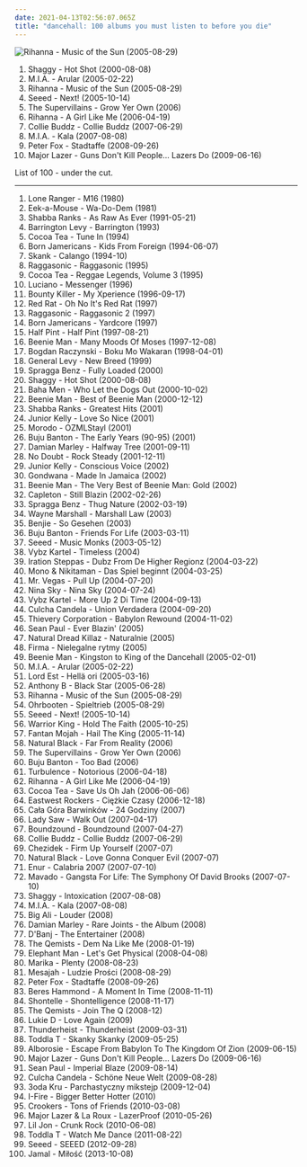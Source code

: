 ```yaml
---
date: 2021-04-13T02:56:07.065Z
title: "dancehall: 100 albums you must listen to before you die"
---
```

![Rihanna - Music of the Sun (2005-08-29)](http://coverartarchive.org/release/305cbd20-78ee-4e61-bfea-a99657790648/8884293748-500.jpg "Rihanna - Music of the Sun (2005-08-29)")
<ol class="albums">
<li data-cover="http://coverartarchive.org/release/89d58ec8-ece2-36ce-95de-b3216f096438/5134560010-500.jpg" data-tags="reggae, dancehall" role="button">Shaggy - Hot Shot (2000-08-08)</li>
<li data-cover="http://coverartarchive.org/release/c3d10658-391c-4444-baf5-e26492068f96/7478621989-500.jpg" data-tags="electronic, grime" role="button">M.I.A. - Arular (2005-02-22)</li>
<li data-cover="http://coverartarchive.org/release/305cbd20-78ee-4e61-bfea-a99657790648/8884293748-500.jpg" data-tags="rnb, rihanna, reggae, dancehall" role="button">Rihanna - Music of the Sun (2005-08-29)</li>
<li data-cover="https://img.discogs.com/GUq_JB_l0I6gNuYQSQcD1jqJhAU=/fit-in/600x605/filters:strip_icc():format(jpeg):mode_rgb():quality(90)/discogs-images/R-1910644-1502355394-1079.jpeg.jpg" data-tags="reggae, dancehall" role="button">Seeed - Next! (2005-10-14)</li>
<li data-cover="https://img.discogs.com/C-GIJ37K5lw77l09qevF9Di2VP0=/fit-in/600x600/filters:strip_icc():format(jpeg):mode_rgb():quality(90)/discogs-images/R-3625999-1439766596-5010.jpeg.jpg" data-tags="chill, reggae, surf, ska, summer, california, dancehall, beach, baixar depois, happy music for work" role="button">The Supervillains - Grow Yer Own (2006)</li>
<li data-cover="http://coverartarchive.org/release/c3f71ac7-d8e1-4e21-8fd8-2fcfd82e1d0f/14539810071-500.jpg" data-tags="pop, rnb, rihanna" role="button">Rihanna - A Girl Like Me (2006-04-19)</li>
<li data-cover="http://coverartarchive.org/release/1ef12e2b-5c2b-4312-a510-7f3f886c6562/26476184196-500.jpg" data-tags="reggae" role="button">Collie Buddz - Collie Buddz (2007-06-29)</li>
<li data-cover="https://via.placeholder.com/450" data-tags="electronic" role="button">M.I.A. - Kala (2007-08-08)</li>
<li data-cover="http://coverartarchive.org/release/d57ff9e6-3ece-429b-bf5f-75d505f7cfe1/15248740702-500.jpg" data-tags="dancehall, german" role="button">Peter Fox - Stadtaffe (2008-09-26)</li>
<li data-cover="https://img.discogs.com/owudar-98-vfYBR5CLz7jLUR5bk=/fit-in/600x450/filters:strip_icc():format(jpeg):mode_rgb():quality(90)/discogs-images/R-1975057-1446142977-2736.jpeg.jpg" data-tags="dubstep, dancehall, 00's, miami bass, funny as fuck, reggeaton, moombah, weapons and shields, jan 2010" role="button">Major Lazer - Guns Don't Kill People... Lazers Do (2009-06-16)</li>
</ol>
List of 100 - under the cut.
<!-- more -->

_________________

<ol class="albums">
<li data-cover="http://coverartarchive.org/release/72e3ac8d-7a36-48c3-93d1-ccdca27ec2d6/2071905875-500.jpg" data-tags="reggae, dancehall, foundation deejays" role="button">
Lone Ranger - M16 (1980)
</li>
<li data-cover="http://coverartarchive.org/release/743d2865-bf5f-45bb-a190-a3e2db9eca42/11950132586-500.jpg" data-tags="reggae" role="button">
Eek-a-Mouse - Wa-Do-Dem (1981)
</li>
<li data-cover="https://img.discogs.com/-1N2BacyPBtmLpJboPiT7HBXRYY=/fit-in/372x600/filters:strip_icc():format(jpeg):mode_rgb():quality(90)/discogs-images/R-1453726-1220979466.jpeg.jpg" data-tags="reggae, dancehall" role="button">
Shabba Ranks - As Raw As Ever (1991-05-21)
</li>
<li data-cover="http://coverartarchive.org/release/5a893f39-aaa3-4c6b-874e-b980c80a35d1/14313446075-500.jpg" data-tags="dancehall" role="button">
Barrington Levy - Barrington (1993)
</li>
<li data-cover="https://img.discogs.com/5xcvvUhYM_boITqLqbFKMbOGHd8=/fit-in/600x600/filters:strip_icc():format(jpeg):mode_rgb():quality(90)/discogs-images/R-1519168-1284559367.jpeg.jpg" data-tags="cocoa tea" role="button">
Cocoa Tea - Tune In (1994)
</li>
<li data-cover="https://img.discogs.com/arKyFctSLTwRGYgj17HUxq-GqE4=/fit-in/600x600/filters:strip_icc():format(jpeg):mode_rgb():quality(90)/discogs-images/R-332091-1433426477-5356.jpeg.jpg" data-tags="hip hop, reggae, 90s, dancehall, delicious vinyl, notch" role="button">
Born Jamericans - Kids From Foreign (1994-06-07)
</li>
<li data-cover="http://coverartarchive.org/release/be38df02-c856-4c40-8dcd-66a4ea21eb52/10401784417-500.jpg" data-tags="rock brasileiro" role="button">
Skank - Calango (1994-10)
</li>
<li data-cover="http://coverartarchive.org/release/e3cc7fe9-3656-4120-b3f3-97111020d8a2/1305389396-500.jpg" data-tags="french, hip hop, reggae, dancehall, dancehall reggae, ragga-reggae" role="button">
Raggasonic - Raggasonic (1995)
</li>
<li data-cover="https://img.discogs.com/3foj2lbrQJjEw3LMcqgIqjDatFU=/fit-in/600x578/filters:strip_icc():format(jpeg):mode_rgb():quality(90)/discogs-images/R-13061767-1547381360-9529.jpeg.jpg" data-tags="dancehall, dance hall, dancehall reggae, cocoa tea" role="button">
Cocoa Tea - Reggae Legends, Volume 3 (1995)
</li>
<li data-cover="http://coverartarchive.org/release/1dcded4d-ce9d-4e11-bf7e-e265d145199a/21311493320-500.jpg" data-tags="reggae, dancehall, dancehall reggae" role="button">
Luciano - Messenger (1996)
</li>
<li data-cover="http://coverartarchive.org/release/799bd919-8a3a-4ccf-b29c-e7490734874b/17579360042-500.jpg" data-tags="reggae, 90s, dancehall, jamaican, pop topp 30 1996, mojo 1000, bounty killer, mojo 1000 reggae, my xperience" role="button">
Bounty Killer - My Xperience (1996-09-17)
</li>
<li data-cover="https://img.discogs.com/46dad272331b770e45c28eea695bf30f59a15b86/images/spacer.gif" data-tags="dancehall, dance hall, dancehall reggae" role="button">
Red Rat - Oh No It's Red Rat (1997)
</li>
<li data-cover="http://coverartarchive.org/release/50f19fc7-3751-4816-8990-617a166e7d90/1305392129-500.jpg" data-tags="hip hop, reggae, dancehall, ragga-reggae" role="button">
Raggasonic - Raggasonic 2 (1997)
</li>
<li data-cover="https://img.discogs.com/Uucp-xkxR8GOWXHe4STtdtjUPGs=/fit-in/600x600/filters:strip_icc():format(jpeg):mode_rgb():quality(90)/discogs-images/R-226597-1154264833.jpeg.jpg" data-tags="reggae, dancehall" role="button">
Born Jamericans - Yardcore (1997)
</li>
<li data-cover="https://img.discogs.com/OvdMiRmIe9LZOJc0CMR_OYqmkVg=/fit-in/600x386/filters:strip_icc():format(jpeg):mode_rgb():quality(90)/discogs-images/R-14850644-1583248583-1531.jpeg.jpg" data-tags="reggae, 90s, dancehall, jamaican, dance hall, dancehall reggae" role="button">
Half Pint - Half Pint (1997-08-21)
</li>
<li data-cover="https://img.discogs.com/vBDF6UkiJiuGqzzlpccbxD0mycA=/fit-in/380x380/filters:strip_icc():format(jpeg):mode_rgb():quality(90)/discogs-images/R-1216333-1229439676.jpeg.jpg" data-tags="dancehall" role="button">
Beenie Man - Many Moods Of Moses (1997-12-08)
</li>
<li data-cover="https://img.discogs.com/Vkq9ZKRMz0_mGzFg7HSvauqGkjU=/fit-in/600x599/filters:strip_icc():format(jpeg):mode_rgb():quality(90)/discogs-images/R-11296-1534925473-9418.jpeg.jpg" data-tags="idm, dancehall, violent, ravecore, i bought this, rushingcore, adorable beats" role="button">
Bogdan Raczynski - Boku Mo Wakaran (1998-04-01)
</li>
<li data-cover="https://img.discogs.com/itgyilkjqU5Q6QkSV0F8lmiVLeE=/fit-in/480x480/filters:strip_icc():format(jpeg):mode_rgb():quality(90)/discogs-images/R-1348851-1298395938.jpeg.jpg" data-tags="reggae, drum and bass, breakbeat, dancehall, ragga jungle" role="button">
General Levy - New Breed (1999)
</li>
<li data-cover="https://img.discogs.com/2VMAFhLtT6HqWfsJSve5X4R35So=/fit-in/421x376/filters:strip_icc():format(jpeg):mode_rgb():quality(90)/discogs-images/R-8858391-1470238455-2940.jpeg.jpg" data-tags="dancehall" role="button">
Spragga Benz - Fully Loaded (2000)
</li>
<li data-cover="http://coverartarchive.org/release/89d58ec8-ece2-36ce-95de-b3216f096438/5134560010-500.jpg" data-tags="reggae, dancehall" role="button">
Shaggy - Hot Shot (2000-08-08)
</li>
<li data-cover="http://coverartarchive.org/release/e1eb09f5-090f-4a15-8fa2-a8cf7c16d87d/11878814902-500.jpg" data-tags="eurodance" role="button">
Baha Men - Who Let the Dogs Out (2000-10-02)
</li>
<li data-cover="http://coverartarchive.org/release/37dfdc8c-8d90-4253-8f5c-71860dd92da1/25319504867-500.jpg" data-tags="dancehall reggae, reggae" role="button">
Beenie Man - Best of Beenie Man (2000-12-12)
</li>
<li data-cover="http://coverartarchive.org/release/ecd06f8a-1ed9-47c2-8e30-22641b714dbe/7455590705-500.jpg" data-tags="reggae, dancehall" role="button">
Shabba Ranks - Greatest Hits (2001)
</li>
<li data-cover="https://via.placeholder.com/450" data-tags="reggae" role="button">
Junior Kelly - Love So Nice (2001)
</li>
<li data-cover="http://coverartarchive.org/release/f064afc0-1fe0-445d-aa27-c4674c9df5c0/14509615232-500.jpg" data-tags="reggae" role="button">
Morodo - OZMLStayl (2001)
</li>
<li data-cover="https://via.placeholder.com/450" data-tags="reggae" role="button">
Buju Banton - The Early Years (90-95) (2001)
</li>
<li data-cover="http://coverartarchive.org/release/abdca650-0707-494b-88c2-567e7eae354e/8093633767-500.jpg" data-tags="reggae" role="button">
Damian Marley - Halfway Tree (2001-09-11)
</li>
<li data-cover="http://coverartarchive.org/release/0de8efff-e99a-410e-9062-71fd6a63c3f1/8569046324-500.jpg" data-tags="rock, pop, ska" role="button">
No Doubt - Rock Steady (2001-12-11)
</li>
<li data-cover="https://img.discogs.com/jjm6vDmvaeo8eqhMRkpCRNrX59E=/fit-in/600x600/filters:strip_icc():format(jpeg):mode_rgb():quality(90)/discogs-images/R-1616545-1335047258.jpeg.jpg" data-tags="reggae, dancehall, dancehall reggae" role="button">
Junior Kelly - Conscious Voice (2002)
</li>
<li data-cover="http://coverartarchive.org/release/638fd6a6-0a01-3b8d-9937-d275f51b3aef/5925915337-500.jpg" data-tags="reggae, gondwana" role="button">
Gondwana - Made In Jamaica (2002)
</li>
<li data-cover="http://coverartarchive.org/release/1a2a3d7d-7eb2-49a9-b1b0-8b0e7835dffd/15086292935-500.jpg" data-tags="reggae, dancehall, dancehall reggae, sean paul" role="button">
Beenie Man - The Very Best of Beenie Man: Gold (2002)
</li>
<li data-cover="https://img.discogs.com/LsOqqqfDgAVLEbPID5Rg6MTV5aY=/fit-in/600x600/filters:strip_icc():format(jpeg):mode_rgb():quality(90)/discogs-images/R-3463627-1550572489-9514.jpeg.jpg" data-tags="dancehall" role="button">
Capleton - Still Blazin (2002-02-26)
</li>
<li data-cover="https://img.discogs.com/ZSvHa-_Woc3vFzBZ6D7XkxqHbj8=/fit-in/600x337/filters:strip_icc():format(jpeg):mode_rgb():quality(90)/discogs-images/R-6092207-1410866501-7545.jpeg.jpg" data-tags="dancehall, dancehall reggae" role="button">
Spragga Benz - Thug Nature (2002-03-19)
</li>
<li data-cover="https://img.discogs.com/KG6nMYxD_nyhbtHLvFugnPautpU=/fit-in/600x606/filters:strip_icc():format(jpeg):mode_rgb():quality(90)/discogs-images/R-1592490-1586437454-5011.jpeg.jpg" data-tags="reggae, dancehall, jamaican, gaza" role="button">
Wayne Marshall - Marshall Law (2003)
</li>
<li data-cover="http://coverartarchive.org/release/059043f9-eb06-4517-b9b5-9ee39733d30f/6514134037-500.jpg" data-tags="dancehall" role="button">
Benjie - So Gesehen (2003)
</li>
<li data-cover="https://img.discogs.com/3XWU9D54pSK2NO1Ixwalty3c9XM=/fit-in/600x596/filters:strip_icc():format(jpeg):mode_rgb():quality(90)/discogs-images/R-3720740-1581853381-3191.jpeg.jpg" data-tags="reggae" role="button">
Buju Banton - Friends For Life (2003-03-11)
</li>
<li data-cover="https://via.placeholder.com/450" data-tags="reggae" role="button">
Seeed - Music Monks (2003-05-12)
</li>
<li data-cover="http://coverartarchive.org/release/fcc3b68d-77de-4501-9eb6-f5f8937fae4b/18971915612-500.jpg" data-tags="dancehall, dancehall reggae" role="button">
Vybz Kartel - Timeless (2004)
</li>
<li data-cover="http://coverartarchive.org/release/7a7ff0db-50da-4ecd-9c05-f1cf1012633d/17271266987-500.jpg" data-tags="dub" role="button">
Iration Steppas - Dubz From De Higher Regionz (2004-03-22)
</li>
<li data-cover="https://via.placeholder.com/450" data-tags="reggae" role="button">
Mono & Nikitaman - Das Spiel beginnt (2004-03-25)
</li>
<li data-cover="https://img.discogs.com/Qr55aF5KmNKUCrt5UUfp6IgkOnU=/fit-in/600x673/filters:strip_icc():format(jpeg):mode_rgb():quality(90)/discogs-images/R-15941402-1600610398-7652.jpeg.jpg" data-tags="dancehall, dancehall reggae, ragga-reggae" role="button">
Mr. Vegas - Pull Up (2004-07-20)
</li>
<li data-cover="http://coverartarchive.org/release/ab77fb88-bad6-4e56-9fb3-345dd4864c2a/4942092078-500.jpg" data-tags="reggaeton, rnb" role="button">
Nina Sky - Nina Sky (2004-07-24)
</li>
<li data-cover="http://coverartarchive.org/release/2b42d4e8-3e93-4dae-8107-c59faab6a64e/18971660137-500.jpg" data-tags="reggae, dancehall, marro, public music, knocklife 2011, knocklife ent, wata vybz radio" role="button">
Vybz Kartel - More Up 2 Di Time (2004-09-13)
</li>
<li data-cover="http://coverartarchive.org/release/17e57d61-a61d-428b-a272-7bf598011f3b/6514328140-500.jpg" data-tags="reggae" role="button">
Culcha Candela - Union Verdadera (2004-09-20)
</li>
<li data-cover="http://coverartarchive.org/release/a2219b6c-5c32-31ef-a8db-20805aa86310/3526715644-500.jpg" data-tags="electronica, trip-hop, chill, chillout, reggae" role="button">
Thievery Corporation - Babylon Rewound (2004-11-02)
</li>
<li data-cover="https://img.discogs.com/_DQwj-BIK9kP4pdZ-0Fd4LmTYX4=/fit-in/600x458/filters:strip_icc():format(jpeg):mode_rgb():quality(90)/discogs-images/R-1088676-1467852476-2469.jpeg.jpg" data-tags="reggae, dancehall, sean paul" role="button">
Sean Paul - Ever Blazin' (2005)
</li>
<li data-cover="http://coverartarchive.org/release/3bcf505d-29bb-4ed1-b51b-f414d020f648/7101916606-500.jpg" data-tags="reggae, dancehall, 2000s, dobre na prezent" role="button">
Natural Dread Killaz - Naturalnie (2005)
</li>
<li data-cover="https://img.discogs.com/QLDGU51B-x2T0p_K5g0-_tc9yY4=/fit-in/600x595/filters:strip_icc():format(jpeg):mode_rgb():quality(90)/discogs-images/R-13688376-1560686761-7812.jpeg.jpg" data-tags="dancehall, 2000s" role="button">
Firma - Nielegalne rytmy (2005)
</li>
<li data-cover="http://coverartarchive.org/release/d198dcb2-76e0-45eb-8727-3d3ac02ad0d4/25090164630-500.jpg" data-tags="reggae, dancehall" role="button">
Beenie Man - Kingston to King of the Dancehall (2005-02-01)
</li>
<li data-cover="http://coverartarchive.org/release/c3d10658-391c-4444-baf5-e26492068f96/7478621989-500.jpg" data-tags="electronic, grime" role="button">
M.I.A. - Arular (2005-02-22)
</li>
<li data-cover="https://img.discogs.com/xkT8yubWPSOTCRG8Y4TxaE3iw-E=/fit-in/600x600/filters:strip_icc():format(jpeg):mode_rgb():quality(90)/discogs-images/R-7405176-1440799003-8764.jpeg.jpg" data-tags="hip-hop, reggae, rap, dance, finnish, dancehall, suomihoppi" role="button">
Lord Est - Hellä ori (2005-03-16)
</li>
<li data-cover="http://coverartarchive.org/release/f0b1e388-224e-479b-a3a9-5f91e17cdc40/3405823246-500.jpg" data-tags="reggae, ragga-reggae" role="button">
Anthony B - Black Star (2005-06-28)
</li>
<li data-cover="http://coverartarchive.org/release/305cbd20-78ee-4e61-bfea-a99657790648/8884293748-500.jpg" data-tags="rnb, rihanna, reggae, dancehall" role="button">
Rihanna - Music of the Sun (2005-08-29)
</li>
<li data-cover="http://coverartarchive.org/release/ba4905a7-3e02-4800-971b-6a7498634e62/14402305789-500.jpg" data-tags="german, reggae, berlin" role="button">
Ohrbooten - Spieltrieb (2005-08-29)
</li>
<li data-cover="https://img.discogs.com/GUq_JB_l0I6gNuYQSQcD1jqJhAU=/fit-in/600x605/filters:strip_icc():format(jpeg):mode_rgb():quality(90)/discogs-images/R-1910644-1502355394-1079.jpeg.jpg" data-tags="reggae, dancehall" role="button">
Seeed - Next! (2005-10-14)
</li>
<li data-cover="https://via.placeholder.com/450" data-tags="reggae" role="button">
Warrior King - Hold The Faith (2005-10-25)
</li>
<li data-cover="https://via.placeholder.com/450" data-tags="reggae" role="button">
Fantan Mojah - Hail The King (2005-11-14)
</li>
<li data-cover="https://img.discogs.com/6vMs4gEP_nTViSUQ_QWc-9sC9EY=/fit-in/595x520/filters:strip_icc():format(jpeg):mode_rgb():quality(90)/discogs-images/R-1622343-1458486330-8066.jpeg.jpg" data-tags="dancehall, dancehall reggae, aprecilove" role="button">
Natural Black - Far From Reality (2006)
</li>
<li data-cover="https://img.discogs.com/C-GIJ37K5lw77l09qevF9Di2VP0=/fit-in/600x600/filters:strip_icc():format(jpeg):mode_rgb():quality(90)/discogs-images/R-3625999-1439766596-5010.jpeg.jpg" data-tags="chill, reggae, surf, ska, summer, california, dancehall, beach, baixar depois, happy music for work" role="button">
The Supervillains - Grow Yer Own (2006)
</li>
<li data-cover="http://coverartarchive.org/release/528eeba0-d03f-4556-b1dc-052230fc8021/12498471834-500.jpg" data-tags="dancehall" role="button">
Buju Banton - Too Bad (2006)
</li>
<li data-cover="https://img.discogs.com/46dad272331b770e45c28eea695bf30f59a15b86/images/spacer.gif" data-tags="reggae, dancehall, rasta, dancehall reggae" role="button">
Turbulence - Notorious (2006-04-18)
</li>
<li data-cover="http://coverartarchive.org/release/c3f71ac7-d8e1-4e21-8fd8-2fcfd82e1d0f/14539810071-500.jpg" data-tags="pop, rnb, rihanna" role="button">
Rihanna - A Girl Like Me (2006-04-19)
</li>
<li data-cover="https://img.discogs.com/8hPsJyQ_EZSQHvstLYIRk_Lotuo=/fit-in/599x590/filters:strip_icc():format(jpeg):mode_rgb():quality(90)/discogs-images/R-2085846-1263413721.jpeg.jpg" data-tags="dancehall, dance hall, lion, dancehall reggae" role="button">
Cocoa Tea - Save Us Oh Jah (2006-06-06)
</li>
<li data-cover="http://coverartarchive.org/release/3599f4d3-1b75-43bc-920b-3cfb72d2aae1/6356982605-500.jpg" data-tags="reggae" role="button">
Eastwest Rockers - Ciężkie Czasy (2006-12-18)
</li>
<li data-cover="http://coverartarchive.org/release/c1f2078a-4563-4008-94d8-8b93b3a36996/4709678616-500.jpg" data-tags="ska" role="button">
Cała Góra Barwinków - 24 Godziny (2007)
</li>
<li data-cover="http://coverartarchive.org/release/0f57975c-3a94-40e9-9072-86ce2b0fea93/13570935534-500.jpg" data-tags="reggae, dancehall, dancehall reggae" role="button">
Lady Saw - Walk Out (2007-04-17)
</li>
<li data-cover="http://coverartarchive.org/release/cb56dc42-736a-4a02-a72c-a928e6c61c75/28975137059-500.jpg" data-tags="reggae, dancehall, berlin, deutschland, seeed, nord-sud, pras von the fugees" role="button">
Boundzound - Boundzound (2007-04-27)
</li>
<li data-cover="http://coverartarchive.org/release/1ef12e2b-5c2b-4312-a510-7f3f886c6562/26476184196-500.jpg" data-tags="reggae" role="button">
Collie Buddz - Collie Buddz (2007-06-29)
</li>
<li data-cover="https://img.discogs.com/mXD-HSFPcWKD6TKhvSS2N53GGr0=/fit-in/555x555/filters:strip_icc():format(jpeg):mode_rgb():quality(90)/discogs-images/R-5928594-1518195011-7177.jpeg.jpg" data-tags="reggae" role="button">
Chezidek - Firm Up Yourself (2007-07)
</li>
<li data-cover="http://coverartarchive.org/release/e5e9ee72-4de7-4119-a6ed-ad6104a44067/17603453789-500.jpg" data-tags="dancehall, dancehall reggae, love gonna conquer evil, love gonna conquer evil natural black" role="button">
Natural Black - Love Gonna Conquer Evil (2007-07)
</li>
<li data-cover="http://coverartarchive.org/release/32727960-4ba0-48b4-bc28-b116caa66447/2718214127-500.jpg" data-tags="dancehall" role="button">
Enur - Calabria 2007 (2007-07-10)
</li>
<li data-cover="http://coverartarchive.org/release/d416d593-3cd6-4e9c-a679-4e8029f855c8/1844653291-500.jpg" data-tags="dancehall" role="button">
Mavado - Gangsta For Life: The Symphony Of David Brooks (2007-07-10)
</li>
<li data-cover="https://img.discogs.com/n1E7bNNwqKaLqU4gQHJkPWXe1QM=/fit-in/450x450/filters:strip_icc():format(jpeg):mode_rgb():quality(90)/discogs-images/R-1666760-1235589355.jpeg.jpg" data-tags="reggae" role="button">
Shaggy - Intoxication (2007-08-08)
</li>
<li data-cover="https://via.placeholder.com/450" data-tags="electronic" role="button">
M.I.A. - Kala (2007-08-08)
</li>
<li data-cover="https://img.discogs.com/zotYEOl3yOyRN2mrAS3aaG4pebM=/fit-in/400x397/filters:strip_icc():format(jpeg):mode_rgb():quality(90)/discogs-images/R-2415452-1282830096.jpeg.jpg" data-tags="hip-hop, hip hop, dance, american, dancehall" role="button">
Big Ali - Louder (2008)
</li>
<li data-cover="http://coverartarchive.org/release/b70cabc4-2b99-427b-8a0f-bfcd99f3f71c/8093642744-500.jpg" data-tags="reggae, dancehall" role="button">
Damian Marley - Rare Joints - the Album (2008)
</li>
<li data-cover="https://img.discogs.com/UWHYsT_lR5DTo64rFL2WU8p6Jro=/fit-in/600x598/filters:strip_icc():format(jpeg):mode_rgb():quality(90)/discogs-images/R-8115546-1455454990-7526.jpeg.jpg" data-tags="nigeria, dancehall, r n b, ouest africa, naijasoundz, d banj" role="button">
D'Banj - The Entertainer (2008)
</li>
<li data-cover="https://img.discogs.com/XyHNviLVGiKuHBzf52nMm9GS888=/fit-in/600x600/filters:strip_icc():format(jpeg):mode_rgb():quality(90)/discogs-images/R-1591423-1616085617-5417.jpeg.jpg" data-tags="drum and bass" role="button">
The Qemists - Dem Na Like Me (2008-01-19)
</li>
<li data-cover="https://img.discogs.com/wBvRotD1i-wzWDTm82G55G2uCq8=/fit-in/600x614/filters:strip_icc():format(jpeg):mode_rgb():quality(90)/discogs-images/R-959317-1407847813-1937.jpeg.jpg" data-tags="dancehall, recent hot" role="button">
Elephant Man - Let's Get Physical (2008-04-08)
</li>
<li data-cover="https://img.discogs.com/XtokMIlr0TUZ2ER2Jl9ym2yV4hg=/fit-in/600x598/filters:strip_icc():format(jpeg):mode_rgb():quality(90)/discogs-images/R-1433693-1470855168-8671.jpeg.jpg" data-tags="polish" role="button">
Marika - Plenty (2008-08-23)
</li>
<li data-cover="http://coverartarchive.org/release/e9d2c963-e9a3-4885-aca6-294f00404ced/7101734501-500.jpg" data-tags="reggae, dancehall, polish" role="button">
Mesajah - Ludzie Prości (2008-08-29)
</li>
<li data-cover="http://coverartarchive.org/release/d57ff9e6-3ece-429b-bf5f-75d505f7cfe1/15248740702-500.jpg" data-tags="dancehall, german" role="button">
Peter Fox - Stadtaffe (2008-09-26)
</li>
<li data-cover="https://via.placeholder.com/450" data-tags="dancehall reggae" role="button">
Beres Hammond - A Moment In Time (2008-11-11)
</li>
<li data-cover="http://coverartarchive.org/release/41766637-4e52-4831-be2d-8361c745963f/15054862419-500.jpg" data-tags="reggae, rnb" role="button">
Shontelle - Shontelligence (2008-11-17)
</li>
<li data-cover="http://coverartarchive.org/release/f20719f3-0c5f-426d-b3d8-d02e4fd4917f/3498321233-500.jpg" data-tags="drum and bass" role="button">
The Qemists - Join The Q (2008-12)
</li>
<li data-cover="https://img.discogs.com/gMUYuGvBh9dQG7aUDx2TGB93rhA=/fit-in/353x359/filters:strip_icc():format(jpeg):mode_rgb():quality(90)/discogs-images/R-6666788-1613252893-1820.png.jpg" data-tags="dancehall, dancehall reggae" role="button">
Lukie D - Love Again (2009)
</li>
<li data-cover="http://coverartarchive.org/release/7a9a27a7-93c4-4349-87ea-65728541733b/12522667716-500.jpg" data-tags="hip hop, dubstep, electro, dancehall, big dada, luisterpaal, hip-house" role="button">
Thunderheist - Thunderheist (2009-03-31)
</li>
<li data-cover="http://coverartarchive.org/release/e256dde8-c55d-4e01-9351-1226aa99c046/23058852804-500.jpg" data-tags="hip hop, grime, dubstep, dancehall, raggacore, uk garage, ragga jungle, 1965 records" role="button">
Toddla T - Skanky Skanky (2009-05-25)
</li>
<li data-cover="http://coverartarchive.org/release/cbdaa47c-d771-4b5d-8ad4-306e5a9d8ae8/10170004372-500.jpg" data-tags="reggae" role="button">
Alborosie - Escape From Babylon To The Kingdom Of Zion (2009-06-15)
</li>
<li data-cover="https://img.discogs.com/owudar-98-vfYBR5CLz7jLUR5bk=/fit-in/600x450/filters:strip_icc():format(jpeg):mode_rgb():quality(90)/discogs-images/R-1975057-1446142977-2736.jpeg.jpg" data-tags="dubstep, dancehall, 00's, miami bass, funny as fuck, reggeaton, moombah, weapons and shields, jan 2010" role="button">
Major Lazer - Guns Don't Kill People... Lazers Do (2009-06-16)
</li>
<li data-cover="http://coverartarchive.org/release/0e30af79-dcf0-48c8-bf16-68cedfb27acf/11443190262-500.jpg" data-tags="reggae, dancehall, sean paul" role="button">
Sean Paul - Imperial Blaze (2009-08-14)
</li>
<li data-cover="https://img.discogs.com/E2SbfJU4RuMhJOGQQvdH4qEmF60=/fit-in/600x533/filters:strip_icc():format(jpeg):mode_rgb():quality(90)/discogs-images/R-2033707-1444909320-6065.jpeg.jpg" data-tags="culcha candela" role="button">
Culcha Candela - Schöne Neue Welt (2009-08-28)
</li>
<li data-cover="http://coverartarchive.org/release/acc876c8-0c22-4c65-bbce-920d8a49eef9/8977335496-500.jpg" data-tags="hip hop, dancehall, alternative hip-hop" role="button">
3oda Kru - Parchastyczny mikstejp (2009-12-04)
</li>
<li data-cover="https://img.discogs.com/m-8tBTDRP5OmS-YY74CLw_46WTc=/fit-in/500x450/filters:strip_icc():format(jpeg):mode_rgb():quality(90)/discogs-images/R-4612762-1393324638-9768.jpeg.jpg" data-tags="reggae, dub, dancehall" role="button">
I-Fire - Bigger Better Hotter (2010)
</li>
<li data-cover="https://img.discogs.com/IovNwfc4CGtsm-9jYvQ4Q8VS9k8=/fit-in/600x600/filters:strip_icc():format(jpeg):mode_rgb():quality(90)/discogs-images/R-2167401-1555269607-6014.jpeg.jpg" data-tags="electronic, dance" role="button">
Crookers - Tons of Friends (2010-03-08)
</li>
<li data-cover="https://img.discogs.com/lEs3d3zp9YTHMYzdAsl6d-Vj0MY=/fit-in/600x600/filters:strip_icc():format(jpeg):mode_rgb():quality(90)/discogs-images/R-2327497-1277198294.jpeg.jpg" data-tags="dubstep, dancehall, moombah" role="button">
Major Lazer & La Roux - LazerProof (2010-05-26)
</li>
<li data-cover="http://coverartarchive.org/release/d635e932-f1f4-408e-9f22-98094667b3de/9397774522-500.jpg" data-tags="lil jon crunk, bad music taste, fagness, somehow gay" role="button">
Lil Jon - Crunk Rock (2010-06-08)
</li>
<li data-cover="https://img.discogs.com/KSnYgTWsrH16Ss79e1CER5M5-5M=/fit-in/600x600/filters:strip_icc():format(jpeg):mode_rgb():quality(90)/discogs-images/R-2994118-1310859620.jpeg.jpg" data-tags="dancehall" role="button">
Toddla T - Watch Me Dance (2011-08-22)
</li>
<li data-cover="http://coverartarchive.org/release/9858ccd5-f3a1-4fcd-b22e-1971bdc0bb7b/23966401355-500.jpg" data-tags="dancehall" role="button">
Seeed - SEEED (2012-09-28)
</li>
<li data-cover="http://coverartarchive.org/release/4ce6be6c-31c0-4b6c-82d5-81f631ae4876/5908721257-500.jpg" data-tags="alternative, r&b, dancehall" role="button">
Jamal - Miłość (2013-10-08)
</li>
</ol>